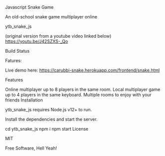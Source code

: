 Javascript Snake Game

An old-school snake game multiplayer online

ytb_snake_js

(original version from a youtube video linked below) https://youtu.be/J42SZXS-_Qo

Build Status

Fatures:

Live demo here: https://carubbi-snake.herokuapp.com/frontend/snake.html

Features

Online multiplayer up to 8 players in the same room.
Local multiplayer game up to 4 players in the same keyboard.
Multiple rooms to enjoy with your friends
Installation

ytb_snake_js requires Node.js v12+ to run.

Install the dependencies and start the server.

cd ytb_snake_js 
npm i
npm start
License

MIT

Free Software, Hell Yeah!
